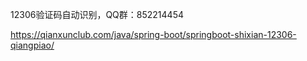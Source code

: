 12306验证码自动识别，QQ群：852214454

https://qianxunclub.com/java/spring-boot/springboot-shixian-12306-qiangpiao/ 